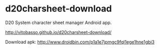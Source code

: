 # d20charsheet-download
D20 System character sheet manager Android app.

http://vitobasso.github.io/d20charsheet-download/


Download apk:
http://www.droidbin.com/p1a1e7jpmgc9fql1ege1hne1gbi3